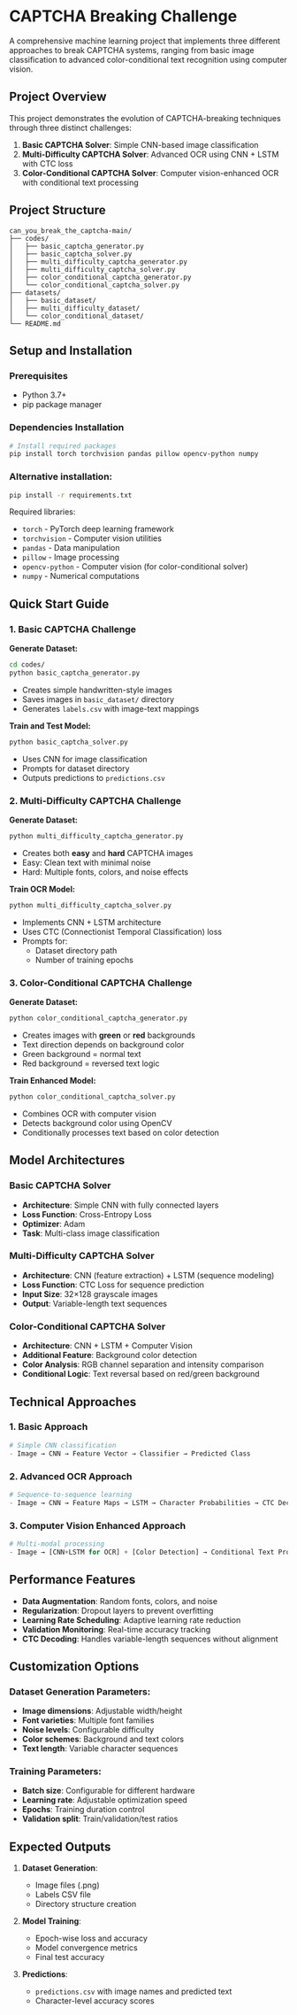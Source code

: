 # CAPTCHA Breaking Challenge

A comprehensive machine learning project that implements three different approaches to break CAPTCHA systems, ranging from basic image classification to advanced color-conditional text recognition using computer vision.

## Project Overview

This project demonstrates the evolution of CAPTCHA-breaking techniques through three distinct challenges:

1. **Basic CAPTCHA Solver**: Simple CNN-based image classification
2. **Multi-Difficulty CAPTCHA Solver**: Advanced OCR using CNN + LSTM with CTC loss
3. **Color-Conditional CAPTCHA Solver**: Computer vision-enhanced OCR with conditional text processing

## Project Structure

```
can_you_break_the_captcha-main/
├── codes/
│   ├── basic_captcha_generator.py
│   ├── basic_captcha_solver.py
│   ├── multi_difficulty_captcha_generator.py
│   ├── multi_difficulty_captcha_solver.py
│   ├── color_conditional_captcha_generator.py
│   └── color_conditional_captcha_solver.py
├── datasets/
│   ├── basic_dataset/
│   ├── multi_difficulty_dataset/
│   └── color_conditional_dataset/
└── README.md
```

## Setup and Installation

### Prerequisites
- Python 3.7+
- pip package manager

### Dependencies Installation

```bash
# Install required packages
pip install torch torchvision pandas pillow opencv-python numpy
```

### Alternative installation:
```bash
pip install -r requirements.txt
```

Required libraries:
- `torch` - PyTorch deep learning framework
- `torchvision` - Computer vision utilities
- `pandas` - Data manipulation
- `pillow` - Image processing
- `opencv-python` - Computer vision (for color-conditional solver)
- `numpy` - Numerical computations

## Quick Start Guide

### 1. Basic CAPTCHA Challenge

**Generate Dataset:**
```bash
cd codes/
python basic_captcha_generator.py
```
- Creates simple handwritten-style images
- Saves images in `basic_dataset/` directory
- Generates `labels.csv` with image-text mappings

**Train and Test Model:**
```bash
python basic_captcha_solver.py
```
- Uses CNN for image classification
- Prompts for dataset directory
- Outputs predictions to `predictions.csv`

### 2. Multi-Difficulty CAPTCHA Challenge

**Generate Dataset:**
```bash
python multi_difficulty_captcha_generator.py
```
- Creates both **easy** and **hard** CAPTCHA images
- Easy: Clean text with minimal noise
- Hard: Multiple fonts, colors, and noise effects

**Train OCR Model:**
```bash
python multi_difficulty_captcha_solver.py
```
- Implements CNN + LSTM architecture
- Uses CTC (Connectionist Temporal Classification) loss
- Prompts for:
  - Dataset directory path
  - Number of training epochs

### 3. Color-Conditional CAPTCHA Challenge

**Generate Dataset:**
```bash
python color_conditional_captcha_generator.py
```
- Creates images with **green** or **red** backgrounds
- Text direction depends on background color
- Green background = normal text
- Red background = reversed text logic

**Train Enhanced Model:**
```bash
python color_conditional_captcha_solver.py
```
- Combines OCR with computer vision
- Detects background color using OpenCV
- Conditionally processes text based on color detection

## Model Architectures

### Basic CAPTCHA Solver
- **Architecture**: Simple CNN with fully connected layers
- **Loss Function**: Cross-Entropy Loss
- **Optimizer**: Adam
- **Task**: Multi-class image classification

### Multi-Difficulty CAPTCHA Solver
- **Architecture**: CNN (feature extraction) + LSTM (sequence modeling)
- **Loss Function**: CTC Loss for sequence prediction
- **Input Size**: 32×128 grayscale images
- **Output**: Variable-length text sequences

### Color-Conditional CAPTCHA Solver
- **Architecture**: CNN + LSTM + Computer Vision
- **Additional Feature**: Background color detection
- **Color Analysis**: RGB channel separation and intensity comparison
- **Conditional Logic**: Text reversal based on red/green background

## Technical Approaches

### 1. Basic Approach
```python
# Simple CNN classification
- Image → CNN → Feature Vector → Classifier → Predicted Class
```

### 2. Advanced OCR Approach
```python
# Sequence-to-sequence learning
- Image → CNN → Feature Maps → LSTM → Character Probabilities → CTC Decode
```

### 3. Computer Vision Enhanced Approach
```python
# Multi-modal processing
- Image → [CNN+LSTM for OCR] + [Color Detection] → Conditional Text Processing
```

## Performance Features

- **Data Augmentation**: Random fonts, colors, and noise
- **Regularization**: Dropout layers to prevent overfitting
- **Learning Rate Scheduling**: Adaptive learning rate reduction
- **Validation Monitoring**: Real-time accuracy tracking
- **CTC Decoding**: Handles variable-length sequences without alignment

## Customization Options

### Dataset Generation Parameters:
- **Image dimensions**: Adjustable width/height
- **Font varieties**: Multiple font families
- **Noise levels**: Configurable difficulty
- **Color schemes**: Background and text colors
- **Text length**: Variable character sequences

### Training Parameters:
- **Batch size**: Configurable for different hardware
- **Learning rate**: Adjustable optimization speed
- **Epochs**: Training duration control
- **Validation split**: Train/validation/test ratios

## Expected Outputs

1. **Dataset Generation**: 
   - Image files (.png)
   - Labels CSV file
   - Directory structure creation

2. **Model Training**:
   - Epoch-wise loss and accuracy
   - Model convergence metrics
   - Final test accuracy

3. **Predictions**:
   - `predictions.csv` with image names and predicted text
   - Character-level accuracy scores

